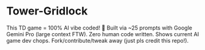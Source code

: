 # Tower-Gridlock
This TD game = 100% AI vibe coded! 🤖 Built via ~25 prompts with Google Gemini Pro (large context FTW). Zero human code written. Shows current AI game dev chops. Fork/contribute/tweak away (just pls credit this repo!).
